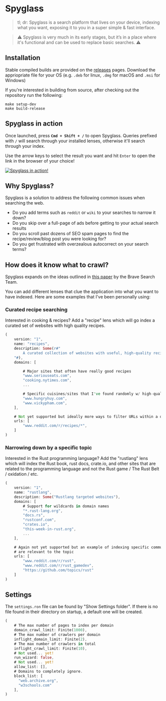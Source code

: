 # Spyglass

> tl; dr: Spyglass is a search platform that lives on your device, indexing what
> you want, exposing it to you in a super simple & fast interface.

> ⚠️ Spyglass is very much in its early stages, but it’s in a place where it's functional
> and can be used to replace basic searches. ⚠️


## Installation

Stable compiled builds are provided on the [releases](https://github.com/a5huynh/spyglass/releases) pages.
Download the appriopriate file for your OS (e.g. `.deb` for linux, `.dmg` for macOS and `.msi` for Windows)

If you're interested in building from source, after checking out the repository run the following:

```
make setup-dev
make build-release
```

## Spyglass in action

Once launched, press **`Cmd + Shift + /`** to open Spyglass. Queries prefixed with `/`
will search through your installed lenses, otherwise it'll search through your index.

Use the arrow keys to select the result you want and hit `Enter` to open the link in the
browser of your choice!

[![Spyglass in action!](docs/spyglass-poc.gif)](https://www.youtube.com/embed/OzNrxtM3s_8)


## Why Spyglass?

Spyglass is a solution to address the following common issues when searching the web.
* Do you add terms such as `reddit` or `wiki` to your searches to narrow it down?
* Do you skip over a full-page of ads before getting to your actual search results
* Do you scroll past dozens of SEO spam pages to find the recipe/review/blog post you were looking for?
* Do you get frustrated with overzealous autocorrect on your search terms?


## How does it know what to crawl?

Spyglass expands on the ideas outlined in [this paper][googles-paper] by the
Brave Search Team.

[googles-paper]: https://brave.com/static-assets/files/goggles.pdf

You can add different lenses that clue the application into what you want to have indexed.
Here are some examples that I've been personally using:


### Curated recipe searching

Interested in cooking & recipes? Add a "recipe" lens which will go index a
curated set of websites with high quality recipes.

``` rust
(
    version: "1",
    name: "recipes",
    description: Some(r#"
        A curated collection of websites with useful, high-quality recipes.
    "#),
    domains: [

        # Major sites that often have really good recipes
        "www.seriouseats.com",
        "cooking.nytimes.com",
        ...

        # Specific cuisines/sites that I've found randomly w/ high-quality recipes
        "www.hungryhuy.com",
        "www.vickypham.com",
    ],

    # Not yet supported but ideally more ways to filter URLs within a domain
    urls: [
        "www.reddit.com/r/recipes/*",
    ]
)
```


### Narrowing down by a specific topic

Interested in the Rust programming language? Add the "rustlang" lens which will
index the Rust book, rust docs, crate.io, and other sites that are related to the
programming language and not the Rust game / The Rust Belt / oxidation / etc.

``` rust
(
    version: "1",
    name: "rustlang",
    description: Some("Rustlang targeted websites"),
    domains: [
        # Support for wildcards in domain names
        "*.rust-lang.org",
        "docs.rs",
        "rustconf.com",
        "crates.io",
        "this-week-in-rust.org",
        ...
    ],

    # Again not yet supported but an example of indexing specific communities that
    # are relevant to the topic
    urls: [
        "www.reddit.com/r/rust",
        "www.reddit.com/r/rust_gamedev",
        "https://github.com/topics/rust"
    ]
)
```


## Settings

The `settings.ron` file can be found by "Show Settings folder". If there is no
file found in their directory on startup, a default one will be created.

``` rust
(
    # The max number of pages to index per domain
    domain_crawl_limit: Finite(1000),
    # The max number of crawlers per domain
    inflight_domain_limit: Finite(2),
    # The max number of crawlers in total
    inflight_crawl_limit: Finite(10),
    # Not used... yet!
    run_wizard: false,
    # Not used... yet!
    allow_list: [],
    # Domains to completely ignore.
    block_list: [
      "web.archive.org",
      "w3schools.com"
    ],
)
```
